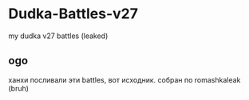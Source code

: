 # Dudka-Battles-v27
my dudka v27 battles (leaked)
## ogo
ханхи посливали эти battles, вот исходник. собран по romashkaleak (bruh)
